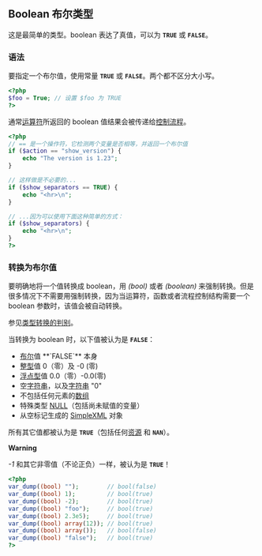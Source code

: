 Boolean 布尔类型
----------------

这是最简单的类型。<span class="type">boolean</span> 表达了真值，可以为
**`TRUE`** 或 **`FALSE`**。

### 语法

要指定一个布尔值，使用常量 **`TRUE`** 或
**`FALSE`**。两个都不区分大小写。

``` php
<?php
$foo = True; // 设置 $foo 为 TRUE
?>
```

通常<a href="/language/operators.html" class="link">运算符</a>所返回的
<span class="type">boolean</span>
值结果会被传递给<a href="/language/control-structures.html" class="link">控制流程</a>。

``` php
<?php
// == 是一个操作符，它检测两个变量是否相等，并返回一个布尔值
if ($action == "show_version") {
    echo "The version is 1.23";
}

// 这样做是不必要的...
if ($show_separators == TRUE) {
    echo "<hr>\n";
}

// ...因为可以使用下面这种简单的方式：
if ($show_separators) {
    echo "<hr>\n";
}
?>
```

### 转换为布尔值

要明确地将一个值转换成 <span class="type">boolean</span>，用 *(bool)*
或者 *(boolean)*
来强制转换。但是很多情况下不需要用强制转换，因为当运算符，函数或者流程控制结构需要一个
<span class="type">boolean</span> 参数时，该值会被自动转换。

参见<a href="/language/types/type-juggling.html" class="link">类型转换的判别</a>。

当转换为 <span class="type">boolean</span> 时，以下值被认为是
**`FALSE`**：

-   <span class="simpara">
    <a href="/language/types/boolean.html" class="link">布尔</a>值
    **`FALSE`** 本身 </span>
-   <span class="simpara">
    <a href="/language/types/integer.html" class="link">整型</a>值
    0（零）及 -0 (零) </span>
-   <span class="simpara">
    <a href="/language/types/float.html" class="link">浮点型</a>值
    0.0（零）-0.0(零) </span>
-   <span class="simpara">
    空<a href="/language/types/string.html" class="link">字符串</a>，以及<a href="/language/types/string.html" class="link">字符串</a>
    "0" </span>
-   <span class="simpara">
    不包括任何元素的<a href="/language/types/array.html" class="link">数组</a>
    </span>
-   <span class="simpara"> 特殊类型
    <a href="/language/types/null.html" class="link">NULL</a>（包括尚未赋值的变量）
    </span>
-   <span class="simpara"> 从空标记生成的
    <a href="/ref/simplexml.html" class="link">SimpleXML</a> 对象
    </span>

所有其它值都被认为是
**`TRUE`**（包括任何<a href="/language/types/resource.html" class="link">资源</a>
和 **`NAN`**）。

**Warning**

*-1* 和其它非零值（不论正负）一样，被认为是 **`TRUE`**！

``` php
<?php
var_dump((bool) "");        // bool(false)
var_dump((bool) 1);         // bool(true)
var_dump((bool) -2);        // bool(true)
var_dump((bool) "foo");     // bool(true)
var_dump((bool) 2.3e5);     // bool(true)
var_dump((bool) array(12)); // bool(true)
var_dump((bool) array());   // bool(false)
var_dump((bool) "false");   // bool(true)
?>
```
